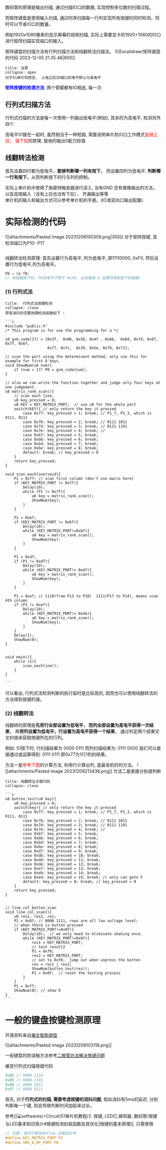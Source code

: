 数码管的原理是输出扫描, 通过扫描IO口的数据, 实现控制多位数的扫描过程。

而矩阵键盘是使用输入扫描, 通过时序扫描每一行列实现所有按键的同时检测，同时可以节省IO口的数量。

例如1920x1080像素的显示屏幕的视频扫描, 实际上需要显卡的1920+1080的IO口进行矩阵扫描实现端口的输入。

矩阵键盘的扫描方法有行列扫描方法和线翻转法扫描法。
![[Excalidraw/矩阵键盘的代码 2023-12-05 21.35.46|800]]
`````ad-caution 
title: 注意
collapse: open
对于51单片机而言， 上电之后IO端口的电平默认为高电平
`````

<b><mark style="background: transparent; color: blue">矩阵按键的检测方法</mark></b>: 两个管脚都有IO相连, 每一次

## 行列式扫描方法
行列式扫描的方法是每一次使用一列输出低电平(例如), 其余的为高电平, 检测另外四个


高电平01接在一起时, 虽然相当于一种短路, 
需要说明单片机IO口工作模式<mark style="background: transparent; color: red">是弱上拉， 强下拉</mark>的原理, 接地的输出0能力较强

## 线翻转法检测
首先设置四行都为低电平。**能够判断哪一列有按下**。
而设置四列为低电平,  **判断哪一行有按下**。从而判断按下的行与列的控制。


实际上单片机中使用了施密特触发器进行读入, 当有GND 
还有推晚输出的方法， 以及高阻输入（没有上拉也没有下拉）， 开漏输出等等   
单片机的输入和输出方式可以参考单片机的手册。(IO准双向口输出配置)


# 实际检测的代码
![[attachments/Pasted image 20231208100309.png|300]]
对于矩阵按键, 其检测端口为P10- P17 

```c

```



线翻转法检测原理: 首先设置行为高电平, 列为低电平, 即11110000, 0xF0, 然后设置行为低电平,列为高电平。
```c
P0 = 0x f0;
// 有按键按下时, P0的电平不等于 0xf0, 从而使用 & 运算符得到按下的按键。
```

### (1) 行列式法

`````ad-note
title:  行列式法按键检测
collapse: close
带有消抖的完整按键检测函数如下 : 

```c
#include "public.h"
/* This program is for use the programming for a */

u8 gsm_code[17] = {0x3f,  0x06, 0x5b, 0x4f , 0x66,  0x6d, 0x7d, 0x07, 0x7f, 0x6f, 
				   0x77, 0x7c,  0x39, 0x5e, 0x79, 0x71};

// scan the port using the determinent method, only use this for example for first 8 keys.
void ShowNum(u8 num){
    if (num < 17) P0 = gsm_code[num];
}

// also we can write the function together and judge only four keys at one judgement. 
u8 matrix_rank_scan(){
    // scan each line, 
    u8 key_pressed = 0;
    u8 KEY = KEY_MATRIX_PORT;  // use u8 for the whole port 
    switch(KEY){ // only return the key it pressed
        case 0x77: key_pressed = 1; break; // P1_7, P1_3, which is 0111, 0111
        case 0x7b: key_pressed = 2; break; // 0111 1011
        case 0x7d: key_pressed = 3; break; // 0111 1101
        case 0x7e: key_pressed = 4; break; // 
        case 0xb7: key_pressed = 5; break; 
        case 0xbb: key_pressed = 6; break;
        case 0xbd: key_pressed = 7; break; 
        case 0xbe: key_pressed = 8; break; 
        default: break; // key_pressed = 0
    }
    return key_pressed;
}

void scan_eachline(void){
    P1 = 0x7f; // scan first column (don't use macro here) 
    if (KEY_MATRIX_PORT != 0x7f){
        Delay(10);
        while (P1 != 0x7f){
            u8 key = matrix_rank_scan();
            ShowNum(key);
        } 
    }

    P1 = 0xbf;
    if (KEY_MATRIX_PORT != 0xbf){
        Delay(10);
        while (KEY_MATRIX_PORT!=0xbf){
            u8 key = matrix_rank_scan();
            ShowNum(key);
        }
    }

    P1 = 0xdf;
    if (P1 != 0xdf){
        Delay(10);
        while (KEY_MATRIX_PORT!= 0xdf){
            u8 key = matrix_rank_scan();
            ShowNum(key);
        }
    }

    P1 = 0xef; // 1110(from P13 to P10)  1111(P17 to P14), means scan 4th column
    if (P1 != 0xef){
        Delay(10);
        while (KEY_MATRIX_PORT!= 0xde){
            u8 key = matrix_rank_scan();
            ShowNum(key);
        }
    }
    Delay(1);
    ShowNum(0);
}


void main(){
    while (1){
        scan_eachline();
    }
}

```

`````

可以看出, 行列式法检测判断的执行延时是比较高的, 因而也可以使用线翻转法的方法得到按键的值。

### (2) 线翻转法
线翻转的原理是**先将行全部设置为低电平， 而列全部设置为高电平获得一次结果**， 再**将列设置为低电平，行设置为高电平获得一个结果**， 通过判定两个结果交叉的值来获取按键所在的行列。

例如: S1按下时, 行扫描结果为 0000 0111 而列扫描结果为: 0111 0000
我们可以直接通过或运算得到: 0111 0111 即0x77为1行1列的结果。

方法一是<mark style="background: transparent; color: red">参考下图</mark>的计算方法, 利用行计算出列, 是最省机时的方法。
![[attachments/Pasted image 20231208213436.png]]
方法二是直接分别或判断

`````ad-note
title: 线翻转法关键代码
collapse: close

```c
u8 button_test(u8 key){
    u8 key_pressed = 0;
    switch(key){ // only return the key it pressed
        case 0x77: key_pressed = 1; break; // P1_7, P1_3, which is 0111, 0111
        case 0x7b: key_pressed = 2; break; // 0111 1011
        case 0x7d: key_pressed = 3; break; // 0111 1101
        case 0x7e: key_pressed = 4; break; // 
        case 0xb7: key_pressed = 5; break; 
        case 0xbb: key_pressed = 6; break;
        case 0xbd: key_pressed = 7; break; 
        case 0xbe: key_pressed = 8; break;
        case 0xd7: key_pressed = 9; break;
        case 0xdb: key_pressed = 10; break;
        case 0xdd: key_pressed = 11; break;
        case 0xde: key_pressed = 12; break;
        case 0xe7: key_pressed = 13; break;
        case 0xeb: key_pressed = 14; break;
        case 0xed: key_pressed = 15; break; // only can goto F
        default: key_pressed = 0; break; // key_pressed = 0
    }
    return key_pressed;
}


// line_col_button_scan 
void line_col_scan(){
    u8 res1, res2, res;
    P1 = 0x0f; // 0000 1111, rows are all low voltage level;
    // when there is button pressed 
    if (KEY_MATRIX_PORT!=0x0f){
        Delay(10);  // we only need to eliminate shaking once.
        while (KEY_MATRIX_PORT!=0x0f){
            res1 = KEY_MATRIX_PORT; 
            // test result2
            P1 = 0xf0;
            res2 = KEY_MATRIX_PORT;
            // set to 0xf0,  jump out when unpress the button
            res = res1 | res2; 
            ShowNum(button_test(res)); 
            P1 = 0x0f;  // reset the testing process
        }
    }
    P1 = 0xff;
    ShowNum(0); // show 0
}
```

`````

# 一般的键盘按键检测原理
开源资料来自[瀚文智能键盘](https://oshwhub.com/pengzhihui/b11afae464c54a3e8d0f77e1f92dc7b7)

![[attachments/Pasted image 20231208103118.png]]

一般键盘的防误触方法参考[二极管办法解决鬼键问题](https://zhuanlan.zhihu.com/p/587061637)



缓变行列式扫描按键代码
```c
0x0E // 0000 1110
0x0D // 0000 1101
0x0B // 0000 1011
0x07 // 0000 0111
```



首先, 对于**行列式的扫描, 需要考虑按键的消抖问题**, 假如消抖有5ms的延迟, 分别判断每一个键, 则会导致判断时间加起来过长。

参考[[💻softwares/⚡Circuit/51单片机教程/2. 按键, LED灯,蜂鸣器, 数码管/按键与LED基本知识简介#按键检测封装函数及其优化|按键的基本原理]], 只需使用

```c
// 注意: 绝对不能在define 后面加分号
#define KEY_MATRIX_PORT P1
#define SMG_A_DP_PORT P0
```
